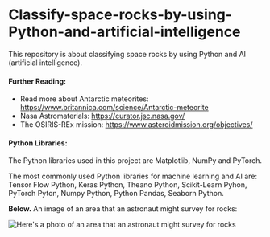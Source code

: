 # Classify-space-rocks-by-using-Python-and-artificial-intelligence
This repository is about classifying space rocks by using Python and AI (artificial intelligence).

#### Further Reading:
* Read more about Antarctic meteorites: https://www.britannica.com/science/Antarctic-meteorite
* Nasa Astromaterials: https://curator.jsc.nasa.gov/ 
* The OSIRIS-REx mission: https://www.asteroidmission.org/objectives/

#### Python Libraries:

The Python libraries used in this project are Matplotlib, NumPy and PyTorch.

The most commonly used Python libraries for machine learning and AI are:
Tensor Flow Python, Keras Python, Theano Python, Scikit-Learn Pyhon, PyTorch Pyton, Numpy Python, Python Pandas, Seaborn Python.

**Below.** An image of an area that an astronaut might survey for rocks:

<img src="https://github.com/natnew/Classify-space-rocks-by-using-Python-and-artificial-intelligence/blob/main/Nasa.PNG" alt="Here's a photo of an area that an astronaut might survey for rocks ">

